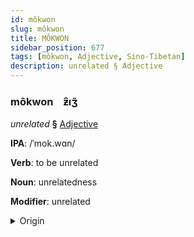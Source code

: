 ```yaml
---
id: môkwon
slug: môkwon
title: MÔKWON
sidebar_position: 677
tags: [môkwon, Adjective, Sino-Tibetan]
description: unrelated § Adjective
---
```


### môkwon&emsp;<span kind="abugida">ƶ̑ıʒ̃</span>

*unrelated* **§** [Adjective](../../tags/Adjective)

**IPA**: /ˈmok.wɑn/

**Verb**: to be unrelated

**Noun**: unrelatedness

**Modifier**: unrelated

<details>
    <summary>Origin</summary>
    Hakka 無關 mò-kôan /mou̯²¹ kʷaːn⁵⁵/<br/>
    <em>Sino-Tibetan Language Family</em>
</details>